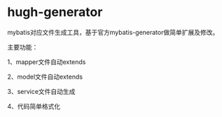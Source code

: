 # hugh-generator
mybatis对应文件生成工具，基于官方mybatis-generator做简单扩展及修改。

主要功能：

1、mapper文件自动extends

2、model文件自动extends

3、service文件自动生成

4、代码简单格式化
